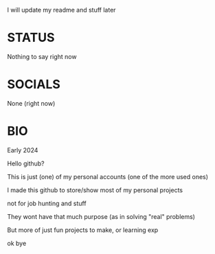 I will update my readme and stuff later 

# STATUS
Nothing to say right now

# SOCIALS
None (right now)

# BIO
Early 2024

Hello github?

This is just (one) of my personal accounts (one of the more used ones)

I made this github to store/show most of my personal projects

not for job hunting and stuff

They wont have that much purpose (as in solving "real" problems)

But more of just fun projects to make, or learning exp

ok bye
